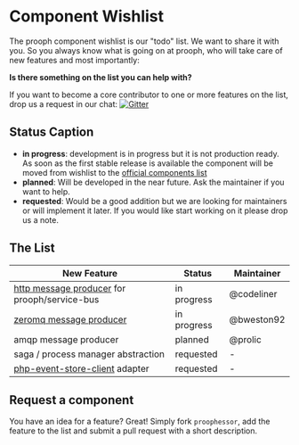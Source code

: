 # Component Wishlist

The prooph component wishlist is our "todo" list. We want to share it with you.
So you always know what is going on at prooph, who will take care of new features and most importantly:

**Is there something on the list you can help with?**

If you want to become a core contributor to one or more features on the list, drop us
a request in our chat: [![Gitter](https://badges.gitter.im/Join%20Chat.svg)](https://gitter.im/prooph/improoph)

## Status Caption

- **in progress**: development is in progress but it is not production ready.
As soon as the first stable release is available the component will be moved from wishlist to the [official components list](components.md)
- **planned**: Will be developed in the near future. Ask the maintainer if you want to help.
- **requested**: Would be a good addition but we are looking for maintainers or will implement it later. If you would like
start working on it please drop us a note.

## The List

| New Feature | Status | Maintainer |
|-------------|--------|-----------|
| [http message producer](https://github.com/prooph/psb-http-producer) for prooph/service-bus | in progress | @codeliner |
| [zeromq message producer](https://github.com/prooph/psb-zeromq-producer) | in progress | @bweston92  |
| amqp message producer | planned | @prolic |
| saga / process manager abstraction | requested | - |
| [php-event-store-client](https://github.com/dbellettini/php-eventstore-client) adapter | requested | - |


## Request a component

You have an idea for a feature? Great! Simply fork `proophessor`, add the feature to the list and submit a pull request
with a short description.
